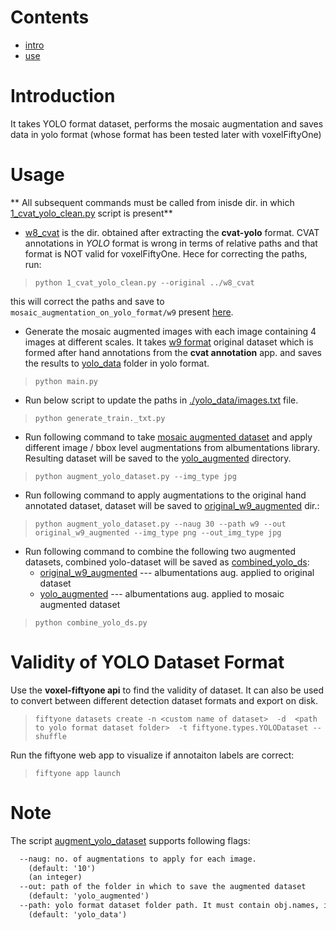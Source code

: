 # Contents

 - [intro](#introduction)
 - [use](#usage)

# Introduction 

It takes YOLO format dataset, performs the mosaic augmentation and saves data in yolo format (whose format has been tested later with voxelFiftyOne)


# Usage

** All subsequent commands must be called from inisde dir. in which [1_cvat_yolo_clean.py](1_cvat_yolo_clean.py) script is present**


 - [w8_cvat](../w8_cvat) is the dir. obtained after extracting the **cvat-yolo** format. CVAT annotations in *YOLO* format is wrong in terms of relative paths and that format is NOT valid for voxelFiftyOne. Hece for correcting the paths, run:

> `python 1_cvat_yolo_clean.py --original ../w8_cvat`

this will correct the paths and save to `mosaic_augmentation_on_yolo_format/w9` present [here](./w9). 


 - Generate the mosaic augmented images with each image containing 4 images at different scales. It takes [w9 format](w9) original dataset which is formed after hand annotations from the **cvat annotation** app. and saves the results to  [yolo_data](yolo_data) folder in yolo format.

> `python main.py` 

 - Run below script to update the paths in [./yolo_data/images.txt](yolo_data/images.txt) file.

> `python generate_train._txt.py`

 - Run following command to take [mosaic augmented dataset](yolo_data) and apply different image / bbox level augmentations from albumentations library. Resulting dataset will be saved to the [yolo_augmented](yolo_augmented) directory. 

> `python augment_yolo_dataset.py --img_type jpg`

 - Run following command to apply augmentations to the original hand annotated dataset, dataset will be saved to [original_w9_augmented](original_w9_augmented) dir.:
> `python augment_yolo_dataset.py --naug 30 --path w9 --out original_w9_augmented --img_type png --out_img_type jpg`

 - Run following command to combine the following two augmented datasets, combined yolo-dataset will be saved as [combined_yolo_ds](combined_yolo_ds):
    - [original_w9_augmented](original_w9_augmented) --- albumentations aug. applied to original dataset
    - [yolo_augmented](yolo_augmented) --- albumentations aug. applied to mosaic augmented dataset

> `python combine_yolo_ds.py`
# Validity of YOLO Dataset Format

Use the **voxel-fiftyone api** to find the validity of dataset. It can also be used to convert between different detection dataset formats and export on disk.  
> `fiftyone datasets create -n <custom name of dataset>  -d  <path to yolo format dataset folder>  -t fiftyone.types.YOLODataset --shuffle`

Run the fiftyone web app to visualize if annotaiton labels are correct:

> `fiftyone app launch`

# Note

The script [augment_yolo_dataset](augment_yolo_dataset.py) supports following flags:
```html
  --naug: no. of augmentations to apply for each image.
    (default: '10')
    (an integer)
  --out: path of the folder in which to save the augmented dataset
    (default: 'yolo_augmented')
  --path: yolo format dataset folder path. It must contain obj.names, images.txt files and data folder
    (default: 'yolo_data')

```